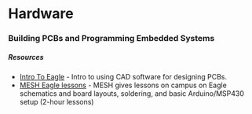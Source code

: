 # Hardware

### Building PCBs and Programming Embedded Systems

##### Resources

- [Intro To Eagle](https://github.com/michiganhackers/eagle-intro) - Intro to using CAD software for designing PCBs. 
- [MESH Eagle lessons](http://eecs.umich.edu/hub) - MESH gives lessons on campus on Eagle schematics and board layouts, soldering, and basic Arduino/MSP430 setup (2-hour lessons)